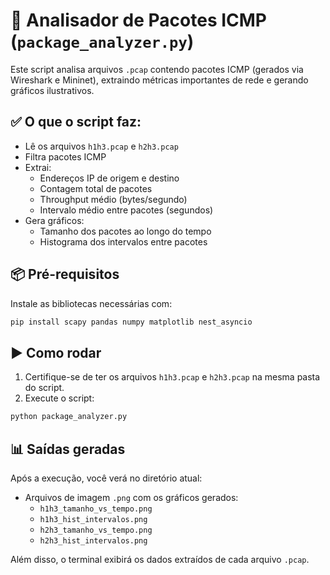
# 📄 Analisador de Pacotes ICMP (`package_analyzer.py`)

Este script analisa arquivos `.pcap` contendo pacotes ICMP (gerados via Wireshark e Mininet), extraindo métricas importantes de rede e gerando gráficos ilustrativos.

## ✅ O que o script faz:
- Lê os arquivos `h1h3.pcap` e `h2h3.pcap`
- Filtra pacotes ICMP
- Extrai:
  - Endereços IP de origem e destino
  - Contagem total de pacotes
  - Throughput médio (bytes/segundo)
  - Intervalo médio entre pacotes (segundos)
- Gera gráficos:
  - Tamanho dos pacotes ao longo do tempo
  - Histograma dos intervalos entre pacotes

## 📦 Pré-requisitos

Instale as bibliotecas necessárias com:

```bash
pip install scapy pandas numpy matplotlib nest_asyncio
```

## ▶️ Como rodar

1. Certifique-se de ter os arquivos `h1h3.pcap` e `h2h3.pcap` na mesma pasta do script.
2. Execute o script:

```bash
python package_analyzer.py
```

## 📊 Saídas geradas

Após a execução, você verá no diretório atual:
- Arquivos de imagem `.png` com os gráficos gerados:
  - `h1h3_tamanho_vs_tempo.png`
  - `h1h3_hist_intervalos.png`
  - `h2h3_tamanho_vs_tempo.png`
  - `h2h3_hist_intervalos.png`

Além disso, o terminal exibirá os dados extraídos de cada arquivo `.pcap`.
